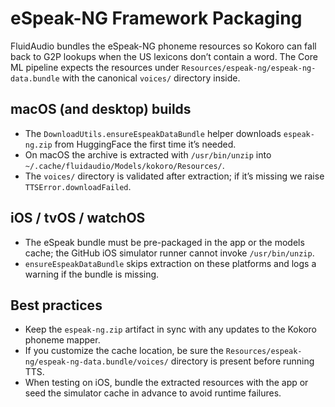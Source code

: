 # eSpeak-NG Framework Packaging

FluidAudio bundles the eSpeak-NG phoneme resources so Kokoro can fall back to G2P lookups when the US lexicons don’t contain a word. The Core ML pipeline expects the resources under `Resources/espeak-ng/espeak-ng-data.bundle` with the canonical `voices/` directory inside.

## macOS (and desktop) builds
- The `DownloadUtils.ensureEspeakDataBundle` helper downloads `espeak-ng.zip` from HuggingFace the first time it’s needed.
- On macOS the archive is extracted with `/usr/bin/unzip` into `~/.cache/fluidaudio/Models/kokoro/Resources/`.
- The `voices/` directory is validated after extraction; if it’s missing we raise `TTSError.downloadFailed`.

## iOS / tvOS / watchOS
- The eSpeak bundle must be pre-packaged in the app or the models cache; the GitHub iOS simulator runner cannot invoke `/usr/bin/unzip`.
- `ensureEspeakDataBundle` skips extraction on these platforms and logs a warning if the bundle is missing.

## Best practices
- Keep the `espeak-ng.zip` artifact in sync with any updates to the Kokoro phoneme mapper.
- If you customize the cache location, be sure the `Resources/espeak-ng/espeak-ng-data.bundle/voices/` directory is present before running TTS.
- When testing on iOS, bundle the extracted resources with the app or seed the simulator cache in advance to avoid runtime failures.
